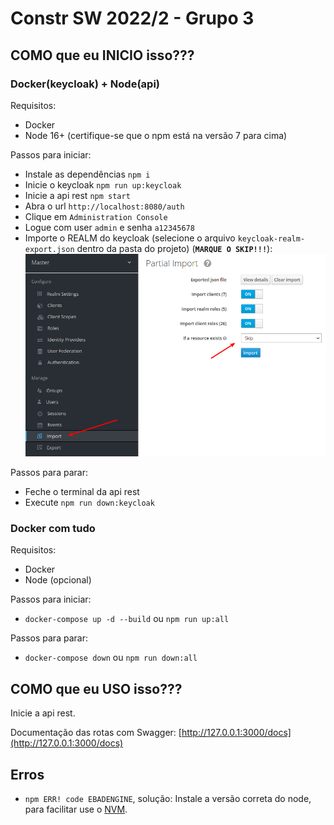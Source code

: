 # Constr SW 2022/2 - Grupo 3

## COMO que eu INICIO isso???

### **Docker(keycloak) + Node(api)**

Requisitos:
- Docker
- Node 16+ (certifique-se que o npm está na versão 7 para cima)

Passos para iniciar:
- Instale as dependências `npm i`
- Inicie o keycloak `npm run up:keycloak`
- Inicie a api rest `npm start`
- Abra o url `http://localhost:8080/auth`
- Clique em `Administration Console`
- Logue com user `admin` e senha `a12345678`
- Importe o REALM do keycloak (selecione o arquivo `keycloak-realm-export.json` dentro da pasta do projeto) (**`MARQUE O SKIP!!!`**):
![](docs/images/realm-import.png)

Passos para parar:
- Feche o terminal da api rest
- Execute `npm run down:keycloak`

### **Docker com tudo**
Requisitos:
- Docker
- Node (opcional)

Passos para iniciar:
- `docker-compose up -d --build` ou `npm run up:all`

Passos para parar:
- `docker-compose down` ou `npm run down:all`

## COMO que eu USO isso???

Inicie a api rest.

Documentação das rotas com Swagger: [http://127.0.0.1:3000/docs](http://127.0.0.1:3000/docs)

## Erros

- `npm ERR! code EBADENGINE`, solução: Instale a versão correta do node, para facilitar use o [NVM](https://github.com/nvm-sh/nvm).
